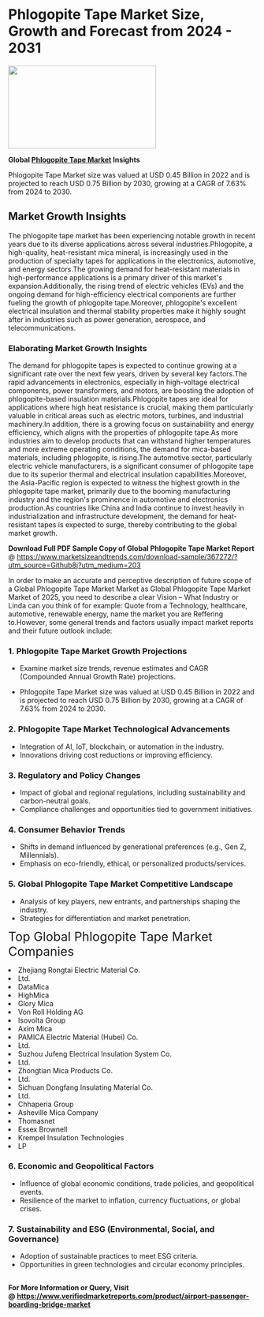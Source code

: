 <H1>Phlogopite Tape Market Size, Growth and Forecast from 2024 - 2031</H1><img class="aligncenter size-medium wp-image-584254" src="https://thirdeyenews.in/wp-content/uploads/2024/09/Global-Market-Research-300x168.jpeg" alt="" width="300" height="168" /><p><strong>Global&nbsp;<a href="https://www.marketsizeandtrends.com/download-sample/367272/?utm_source=Github8j?utm_medium=203">Phlogopite Tape Market</a> Insights</strong></p><p>Phlogopite Tape Market size was valued at USD 0.45 Billion in 2022 and is projected to reach USD 0.75 Billion by 2030, growing at a CAGR of 7.63% from 2024 to 2030.</p><p><h2>Market Growth Insights</h2> The phlogopite tape market has been experiencing notable growth in recent years due to its diverse applications across several industries.Phlogopite, a high-quality, heat-resistant mica mineral, is increasingly used in the production of specialty tapes for applications in the electronics, automotive, and energy sectors.The growing demand for heat-resistant materials in high-performance applications is a primary driver of this market's expansion.Additionally, the rising trend of electric vehicles (EVs) and the ongoing demand for high-efficiency electrical components are further fueling the growth of phlogopite tape.Moreover, phlogopite's excellent electrical insulation and thermal stability properties make it highly sought after in industries such as power generation, aerospace, and telecommunications. <h3>Elaborating Market Growth Insights</h3> The demand for phlogopite tapes is expected to continue growing at a significant rate over the next few years, driven by several key factors.The rapid advancements in electronics, especially in high-voltage electrical components, power transformers, and motors, are boosting the adoption of phlogopite-based insulation materials.Phlogopite tapes are ideal for applications where high heat resistance is crucial, making them particularly valuable in critical areas such as electric motors, turbines, and industrial machinery.In addition, there is a growing focus on sustainability and energy efficiency, which aligns with the properties of phlogopite tape.As more industries aim to develop products that can withstand higher temperatures and more extreme operating conditions, the demand for mica-based materials, including phlogopite, is rising.The automotive sector, particularly electric vehicle manufacturers, is a significant consumer of phlogopite tape due to its superior thermal and electrical insulation capabilities.Moreover, the Asia-Pacific region is expected to witness the highest growth in the phlogopite tape market, primarily due to the booming manufacturing industry and the region's prominence in automotive and electronics production.As countries like China and India continue to invest heavily in industrialization and infrastructure development, the demand for heat-resistant tapes is expected to surge, thereby contributing to the global market growth.</p><p><span class=""><strong>Download Full PDF Sample Copy of Global Phlogopite Tape Market Report</strong> @ <a href="https://www.marketsizeandtrends.com/download-sample/367272/?utm_source=Github8j?utm_medium=203" target="_blank">https://www.marketsizeandtrends.com/download-sample/367272/?utm_source=Github8j?utm_medium=203</a></span></p><p>In order to make an accurate and perceptive description of future scope of a Global&nbsp;Phlogopite Tape Market Market as Global&nbsp;Phlogopite Tape Market Market of 2025, you need to describe a clear Vision &ndash; What Industry or Linda can you think of for example: Quote from a Technology, healthcare, automotive, renewable energy, name the market you are Reffering to.However, some general trends and factors usually impact market reports and their future outlook include:</p><h3>1.&nbsp;<strong>Phlogopite Tape Market Growth Projections</strong></h3><ul><li>Examine market size trends, revenue estimates and CAGR (Compounded Annual Growth Rate) projections.</li><li><p>Phlogopite Tape Market size was valued at USD 0.45 Billion in 2022 and is projected to reach USD 0.75 Billion by 2030, growing at a CAGR of 7.63% from 2024 to 2030.</p></li></ul><h3>2.&nbsp;<strong>Phlogopite Tape Market Technological Advancements</strong></h3><ul><li>Integration of AI, IoT, blockchain, or automation in the industry.</li><li>Innovations driving cost reductions or improving efficiency.</li></ul><h3>3.&nbsp;<strong>Regulatory and Policy Changes</strong></h3><ul><li>Impact of global and regional regulations, including sustainability and carbon-neutral goals.</li><li>Compliance challenges and opportunities tied to government initiatives.</li></ul><h3>4.&nbsp;<strong>Consumer Behavior Trends</strong></h3><ul><li>Shifts in demand influenced by generational preferences (e.g., Gen Z, Millennials).</li><li>Emphasis on eco-friendly, ethical, or personalized products/services.</li></ul><h3>5.&nbsp;<strong>Global Phlogopite Tape Market Competitive Landscape</strong></h3><ul><li>Analysis of key players, new entrants, and partnerships shaping the industry.</li><li>Strategies for differentiation and market penetration.</li></ul><p data-pm-slice="1 1 []"><span style="color: inherit; font-family: inherit; font-size: 25px;">Top Global Phlogopite Tape Market Companies</span></p><div class="" data-test-id=""><p><li>Zhejiang Rongtai Electric Material Co.</li><li>Ltd.</li><li> DataMica</li><li> HighMica</li><li> Glory Mica</li><li> Von Roll Holding AG</li><li> Isovolta Group</li><li> Axim Mica</li><li> PAMICA Electric Material (Hubei) Co.</li><li> Ltd.</li><li> Suzhou Jufeng Electrical Insulation System Co.</li><li> Ltd.</li><li> Zhongtian Mica Products Co.</li><li> Ltd.</li><li> Sichuan Dongfang Insulating Material Co.</li><li> Ltd.</li><li> Chhaperia Group</li><li> Asheville Mica Company</li><li> Thomasnet</li><li> Essex Brownell</li><li> Krempel Insulation Technologies</li><li> LP</li></p></div><h3>6.&nbsp;<strong>Economic and Geopolitical Factors</strong></h3><ul><li>Influence of global economic conditions, trade policies, and geopolitical events.</li><li>Resilience of the market to inflation, currency fluctuations, or global crises.</li></ul><h3>7.&nbsp;<strong>Sustainability and ESG (Environmental, Social, and Governance)</strong></h3><ul><li>Adoption of sustainable practices to meet ESG criteria.</li><li>Opportunities in green technologies and circular economy principles.</li></ul><h2><strong style="font-size: 14px;">For More Information or Query, Visit @&nbsp;</strong><a style="background-color: #ffffff; font-size: 14px;" href="https://www.marketsizeandtrends.com/report/phlogopite-tape-market/" target="_blank">https://www.verifiedmarketreports.com/product/airport-passenger-boarding-bridge-market</a></h2>